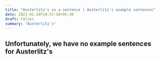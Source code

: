 ```yaml
---
title: "Austerlitz's in a sentence | Austerlitz's example sentences"
date: 2021-01-20T19:57:50+05:30
draft: falses
summary: "Austerlitz's"
---
```

## Unfortunately, we have no example sentences for Austerlitz's                 
